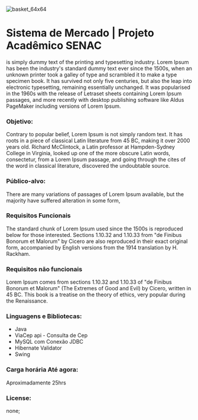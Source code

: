 ![basket_64x64](https://user-images.githubusercontent.com/40570053/58988466-266e3600-87b8-11e9-8171-8bc916120059.png)


# Sistema de Mercado | Projeto Acadêmico SENAC

is simply dummy text of the printing and typesetting industry. Lorem Ipsum has been the industry's standard dummy text ever since the 1500s, when an unknown printer took a galley of type and scrambled it to make a type specimen book. It has survived not only five centuries, but also the leap into electronic typesetting, remaining essentially unchanged. It was popularised in the 1960s with the release of Letraset sheets containing Lorem Ipsum passages, and more recently with desktop publishing software like Aldus PageMaker including versions of Lorem Ipsum.


### Objetivo:
 Contrary to popular belief, Lorem Ipsum is not simply random text. It has roots in a piece of classical Latin literature from 45 BC, making it over 2000 years old. Richard McClintock, a Latin professor at Hampden-Sydney College in Virginia, looked up one of the more obscure Latin words, consectetur, from a Lorem Ipsum passage, and going through the cites of the word in classical literature, discovered the undoubtable source.

### Público-alvo:
There are many variations of passages of Lorem Ipsum available, but the majority have suffered alteration in some form,


### Requisitos Funcionais
The standard chunk of Lorem Ipsum used since the 1500s is reproduced below for those interested. Sections 1.10.32 and 1.10.33 from "de Finibus Bonorum et Malorum" by Cicero are also reproduced in their exact original form, accompanied by English versions from the 1914 translation by H. Rackham.


### Requisitos não funcionais
Lorem Ipsum comes from sections 1.10.32 and 1.10.33 of "de Finibus Bonorum et Malorum" (The Extremes of Good and Evil) by Cicero, written in 45 BC. This book is a treatise on the theory of ethics, very popular during the Renaissance.

### Linguagens e Bibliotecas:
- Java
- ViaCep api - Consulta de Cep
- MySQL com Conexão JDBC
- Hibernate Validator
- Swing

### Carga horária Até agora:
Aproximadamente 25hrs 


### License:
none;

